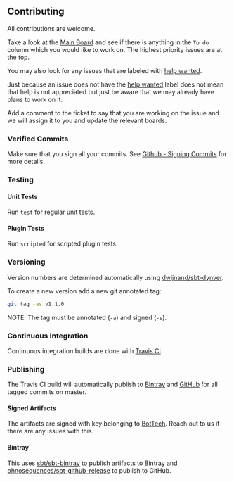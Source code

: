 ## Contributing

All contributions are welcome.

Take a look at the [Main Board] and see if there is anything in the `To do` column which you would like to work on.
The highest priority issues are at the top.

You may also look for any issues that are labeled with [help wanted].

Just because an issue does not have the [help wanted] label does not mean that help is not appreciated but just be aware
that we may already have plans to work on it.

Add a comment to the ticket to say that you are working on the issue and we will assign it to you and update the
relevant boards.

### Verified Commits

Make sure that you sign all your commits. See [Github - Signing Commits] for more details.

### Testing

#### Unit Tests

Run `test` for regular unit tests.

#### Plugin Tests

Run `scripted` for scripted plugin tests.

### Versioning

Version numbers are determined automatically using [dwijnand/sbt-dynver].

To create a new version add a new git annotated tag:
```bash
git tag -as v1.1.0
```

NOTE: The tag must be annotated (`-a`) and signed (`-s`).

### Continuous Integration

Continuous integration builds are done with [Travis CI].

### Publishing

The Travis CI build will automatically publish to [Bintray] and [GitHub] for all tagged commits on master.

#### Signed Artifacts

The artifacts are signed with key belonging to [BotTech]. Reach out to us if there are any issues with this.

#### Bintray

This uses [sbt/sbt-bintray] to publish artifacts to Bintray and [ohnosequences/sbt-github-release] to publish to GitHub.

[BotTech]: https://github.com/BotTech
[Bintray]: https://bintray.com
[dwijnand/sbt-dynver]: https://github.com/dwijnand/sbt-dynver
[GitHub]: https://github.com
[GitHub - Signing Commits]: https://help.github.com/articles/signing-commits/
[help wanted]: https://github.com/BotTech/sbt-turtles"/issues?q=is%3Aissue+is%3Aopen+label%3A%22help+wanted%22
[Main Board]: https://github.com/BotTech/sbt-turtles"/projects/1
[ohnosequences/sbt-github-release]: https://github.com/ohnosequences/sbt-github-release
[sbt/sbt-bintray]: https://github.com/sbt/sbt-bintray
[Testing sbt Plugins]: http://www.scala-sbt.org/1.x/docs/Testing-sbt-plugins.html
[Travis CI]: https://travis-ci.org
